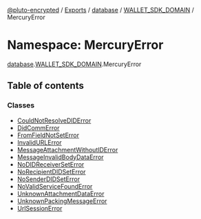 [@pluto-encrypted](../README.md) / [Exports](../modules.md) / [database](database.md) / [WALLET\_SDK\_DOMAIN](database.WALLET_SDK_DOMAIN.md) / MercuryError

# Namespace: MercuryError

[database](database.md).[WALLET\_SDK\_DOMAIN](database.WALLET_SDK_DOMAIN.md).MercuryError

## Table of contents

### Classes

- [CouldNotResolveDIDError](../classes/database.WALLET_SDK_DOMAIN.MercuryError.CouldNotResolveDIDError.md)
- [DidCommError](../classes/database.WALLET_SDK_DOMAIN.MercuryError.DidCommError.md)
- [FromFieldNotSetError](../classes/database.WALLET_SDK_DOMAIN.MercuryError.FromFieldNotSetError.md)
- [InvalidURLError](../classes/database.WALLET_SDK_DOMAIN.MercuryError.InvalidURLError.md)
- [MessageAttachmentWithoutIDError](../classes/database.WALLET_SDK_DOMAIN.MercuryError.MessageAttachmentWithoutIDError.md)
- [MessageInvalidBodyDataError](../classes/database.WALLET_SDK_DOMAIN.MercuryError.MessageInvalidBodyDataError.md)
- [NoDIDReceiverSetError](../classes/database.WALLET_SDK_DOMAIN.MercuryError.NoDIDReceiverSetError.md)
- [NoRecipientDIDSetError](../classes/database.WALLET_SDK_DOMAIN.MercuryError.NoRecipientDIDSetError.md)
- [NoSenderDIDSetError](../classes/database.WALLET_SDK_DOMAIN.MercuryError.NoSenderDIDSetError.md)
- [NoValidServiceFoundError](../classes/database.WALLET_SDK_DOMAIN.MercuryError.NoValidServiceFoundError.md)
- [UnknownAttachmentDataError](../classes/database.WALLET_SDK_DOMAIN.MercuryError.UnknownAttachmentDataError.md)
- [UnknownPackingMessageError](../classes/database.WALLET_SDK_DOMAIN.MercuryError.UnknownPackingMessageError.md)
- [UrlSessionError](../classes/database.WALLET_SDK_DOMAIN.MercuryError.UrlSessionError.md)
